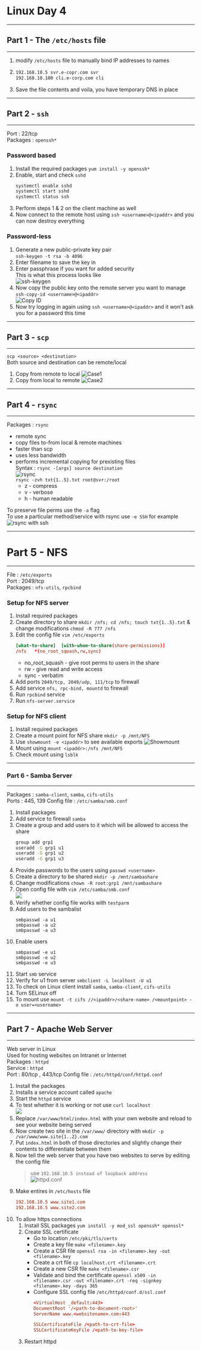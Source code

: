 # Linux Day 4  
---
## Part 1 - The `/etc/hosts` file  
---
1. modify `/etc/hosts` file to manually bind IP addresses to names
2. ```bash
   192.168.10.5 svr.e-copr.com svr
   192.168.10.100 cli.e-corp.com cli
   ```
3. Save the file contents and voila, you have temporary DNS in place

---
## Part 2 - `ssh`
---
Port : 22/tcp  
Packages : `openssh*`  

### Password based

1. Install the required packages `yum install -y openssh*`  
2. Enable, start and check `sshd`  
   ```bash
   systemctl enable sshd
   systemctl start sshd
   systemctl status ssh
   ```
3. Perform steps 1 & 2 on the client machine as well  
4. Now connect to the remote host using `ssh <username>@<ipaddr>` and you can now destroy everything  

### Password-less

1. Generate a new public-private key pair  
   `ssh-keygen -t rsa -b 4096`
2. Enter filename to save the key in 
3. Enter passphrase if you want for added security  
   This is what this process looks like  
   ![ssh-keygen](https://imgur.com/rJy6bFF.png)  
4. Now copy the public key onto the remote server you want to manage  
   `ssh-copy-id <username>@<ipaddr>`  
   ![Copy ID](https://imgur.com/jJIn56Z.png)
5. Now try logging in again using `ssh <username>@<ipaddr>` and it won't ask you for a password this time  

---  
## Part 3 - `scp`  
---  
`scp <source> <destination>`  
Both source and destination can be remote/local
1. Copy from remote to local
   ![Case1](https://imgur.com/sfetsa3.png)
2. Copy from local to remote
   ![Case2](https://imgur.com/w25FBxo.png)

---  
## Part 4 - `rsync`  
---  
Packages : `rsync`  
- remote sync  
- copy files to-from local & remote machines  
- faster than scp  
- uses less bandwidth  
- performs incremental copying for prexisting files  
Syntax : `rsync -[args] source destination`  
![rsync](https://imgur.com/LDlXH8b.png)  
`rsync -zvh txt{1..5}.txt root@svr:/root`  
  - z - compress  
  - v - verbose  
  - h - human readable  

To preserve file perms use the `-a` flag  
To use a particular method/service with rsync use `-e SSH` for example  
![rsync with ssh](https://imgur.com/HdnCY1H.png)  

---  
# Part 5 - NFS  
---  
File : `/etc/exports`  
Port : 2049/tcp  
Packages : `nfs-utils`, `rpcbind`  
### Setup for NFS server  
1. Install required packages
2. Create directory to share `mkdir /nfs; cd /nfs; touch txt{1..5}.txt` & change modifications `chmod -R 777 /nfs`  
3. Edit the config file `vim /etc/exports`
   ```conf
   [what-to-share]  [with-whom-to-share(share-permissions)]
   /nfs   *(no_root_squash,rw,sync)
   ```
   - no_root_squash - give root perms to users in the share
   - rw - give read and write access
   - sync - verbatim
4. Add ports `2049/tcp, 2049/udp, 111/tcp` to firewall
5. Add service `nfs, rpc-bind, mountd` to firewall
6. Run `rpcbind` service
7. Run `nfs-server.service`

### Setup for NFS client  
1. Install required packages
2. Create a mount point for NFS share `mkdir -p /mnt/NFS`
3. Use `showmount -e <ipaddr>` to see available exports
   ![Showmount](https://imgur.com/MIm0jqJ.png)
4. Mount using `mount <ipaddr>:/nfs /mnt/NFS`
5. Check mount using `lsblk`  

---  
### Part 6 - Samba Server  
---  
Packages : `samba-client`, `samba`, `cifs-utils`  
Ports : 445, 139
Config file : `/etc/samba/smb.conf`  

1. Install packages
2. Add service to firewall `samba` 
3. Create a group and add users to it which will be allowed to access the share
   ```bash
   group add grp1
   useradd -G grp1 u1
   useradd -G grp1 u2
   useradd -G grp1 u3
   ```
4. Provide passwords to the users using `passwd <username>`
5. Create a directory to be shared `mkdir -p /mnt/sambashare`
6. Change modifications `chown -R root:grp1 /mnt/sambashare`
7. Open config file with `vim /etc/samba/smb.conf`  
   ![](https://imgur.com/8LlUi6F.png)
8. Verify whether config file works with `testparm`
9. Add users to the sambalist
    ```
    smbpasswd -a u1
    smbpasswd -a u2
    smbpasswd -a u3
    ```
10. Enable users
    ```
    smbpasswd -e u1
    smbpasswd -e u2
    smbpasswd -e u3
    ```
11. Start `smb` service
12. Verify for u1 from server
    `smbclient -L localhost -U u1`
13. To check on Linux client install `samba`, `samba-client`, `cifs-utils`
14. Turn SELinux off  
15. To mount use `mount -t cifs //<ipaddr>/<share-name> /<mountpoint> -o user=<username>`  

---  
## Part 7 - Apache Web Server  
---  
Web server in Linux  
Used for hosting websites on Intranet or Internet  
Packages : `httpd`  
Service : `httpd`  
Port : 80/tcp , 443/tcp
Config file : `/etc/httpd/conf/httpd.conf`

1. Install the packages  
2. Installs a service account called `apache`  
3. Start the `httpd` service  
4. To test whether it is working or not use `curl localhost`  
   ![](https://imgur.com/Xx7eL12.png)  
5. Replace `/var/www/html/index.html` with your own website and reload to see your website being served  
6. Now create two site in the `/var/www/` directory  with `mkdir -p /var/www/www.site{1..2}.com`
7. Put `index.html` in both of those directories and slightly change their contents to differentiate between them
8. Now tell the web server that you have two websites to serve by editing the config file  
   > use `192.168.10.5 instead of loopback address`  
   ![httpd.conf](https://imgur.com/07A29vf.png)
9.  Make entires in `/etc/hosts` file
    ```conf
    192.168.10.5 www.site1.com
    192.168.10.5 www.site2.com
    ```
10. To allow https connections 
    1.  Install SSL packages 
        `yum install -y mod_ssl openssh* openssl*`
    2.  Create SSL certificate
        - Go to location `/etc/pki/tls/certs`
        - Create a key file `make <filename>.key`
        - Create a CSR file `openssl rsa -in <filename>.key -out <filename>.key`
        - Create a crt file `cp localhost.crt <filename>.crt`
        - Create a new CSR file `make <filename>.csr`
        - Validate and bind the certificate `openssl x509 -in <filename>.csr -out <filename>.crt -req -signkey <filename>.key -days 365`
        - Configure SSL config file `/etc/httpd/conf.d/ssl.conf`
          ```conf
          <VirtualHost _default:443>
          DocumentRoot '/<path-to-document-root>'
          ServerName www.<websitename>.com:443

          SSLCertificateFile /<path-to-crt-file>
          SSLCertificateKeyFile /<path-to-key-file>
          ```
    3. Restart httpd 